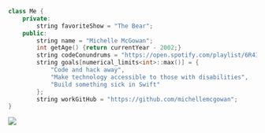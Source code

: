 ```C++
class Me {
    private:
        string favoriteShow = "The Bear";
    public:
        string name = "Michelle McGowan";
        int getAge() {return currentYear - 2002;}
        string codeConundrums = "https://open.spotify.com/playlist/6R4IhRy0fMPur3pp67JLYO?si=34369f5e92e94dae";
        string goals[numerical_limits<int>::max()] = {
            "Code and hack away",            
            "Make technology accessible to those with disabilities",
            "Build something sick in Swift"
        };
        string workGitHub = "https://github.com/michellemcgowan";              
}
```

![](https://github-readme-stats.vercel.app/api/top-langs/?username=mitshelle&layout=compact&theme=radical)

<!-- ![](https://github-readme-stats.vercel.app/api?username=arianizadi&count_private=true&show_icons=true&theme=radical) -->

<!-- ![](https://github-profile-trophy.vercel.app/?username=ryo-ma&theme=dracula&column=4) -->
